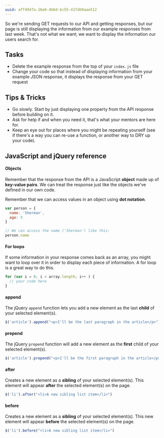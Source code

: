 ```yaml
---
uuid: aff4947a-16e6-4b6d-bc55-41fdb9aae512
---
```


So we're sending GET requests to our API and getting responses, but our page is still displaying the information from our example responses from last week. That's not what we want; we want to display the information our users search for.

## Tasks

- Delete the example response from the top of your `index.js` file
- Change your code so that instead of displaying information from your example JSON response, it displays the response from your GET request

## Tips & Tricks

- Go slowly. Start by just displaying one property from the API response before building on it.
- Ask for help if and when you need it, that's what your mentors are here for.
- Keep an eye out for places where you might be repeating yourself (see if there's a way you can re-use a function, or another way to DRY up your code).

## JavaScript and jQuery reference

#### Objects

Remember that the response from the API is a JavaScript **object** made up of **key-value pairs**. We can treat the response just like the objects we've defined in our own code.

Remember that we can access values in an object using **dot notation**.

```javascript
var person = {
  name: 'Sherman',
  age: 5
}

// We can access the name ('Sherman') like this:
person.name
```

#### For loops

If some information in your response comes back as an array, you might want to loop over it in order to display each piece of information. A for loop is a great way to do this.

```javascript
for (var i = 0; i < array.length; i++ ) {
  // your code here
}
```

#### append

The jQuery `append` function lets you add a new element as the last **child** of your selected element(s).

```javascript
$('article').append("<p>I'll be the last paragraph in the article</p>")
```

#### prepend

The jQuery `prepend` function will add a new element as the **first** child of your selected element(s).

```javascript
$('article').prepend("<p>I'll be the first paragraph in the article</p>")
```

#### after

Creates a new element as a **sibling** of your selected element(s). This element will appear **after** the selected element(s) on the page.

```javascript
$('li').after("<li>A new sibling list item</li>")
```

#### before

Creates a new element as a **sibling** of your selected element(s). This new element will appear **before** the selected element(s) on the page.

```javascript
$('li').before("<li>A new sibling list item</li>")
```
